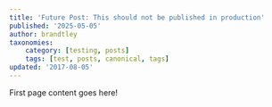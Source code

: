 ```yaml
---
title: 'Future Post: This should not be published in production'
published: '2025-05-05'
author: brandtley
taxonomies:
    category: [testing, posts]
    tags: [test, posts, canonical, tags]
updated: '2017-08-05'
---
```

First page content goes here!